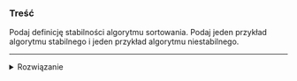 ### Treść

Podaj definicję stabilności algorytmu sortowania. Podaj jeden przykład algorytmu stabilnego i jeden przykład algorytmu niestabilnego.

------
<details><summary>Rozwiązanie</summary>
<p>

